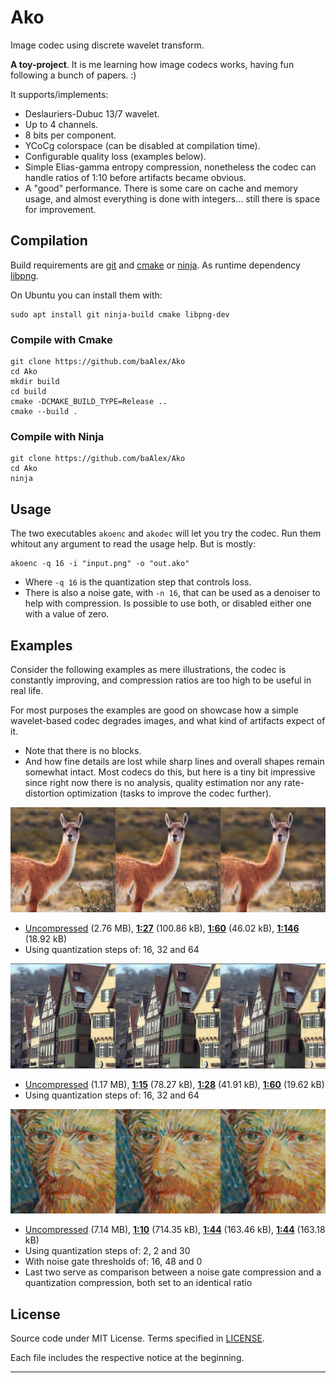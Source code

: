 
Ako
===

Image codec using discrete wavelet transform.

**A toy-project**. It is me learning how image codecs works, having fun following a bunch of papers. :)

It supports/implements:
- Deslauriers-Dubuc 13/7 wavelet.
- Up to 4 channels.
- 8 bits per component.
- YCoCg colorspace (can be disabled at compilation time).
- Configurable quality loss (examples below).
- Simple Elias-gamma entropy compression, nonetheless the codec can handle ratios of 1:10 before artifacts became obvious.
- A "good" performance. There is some care on cache and memory usage, and almost everything is done with integers... still there is space for improvement.


Compilation
-----------
Build requirements are [git][14] and [cmake][15] or [ninja][16]. As runtime dependency [libpng][17].

On Ubuntu you can install them with:
```
sudo apt install git ninja-build cmake libpng-dev
```

### Compile with Cmake
```
git clone https://github.com/baAlex/Ako
cd Ako
mkdir build
cd build
cmake -DCMAKE_BUILD_TYPE=Release ..
cmake --build .
```

### Compile with Ninja
```
git clone https://github.com/baAlex/Ako
cd Ako
ninja
```


Usage
-----
The two executables `akoenc` and `akodec` will let you try the codec. Run them whitout any argument to read the usage help. But is mostly:

```
akoenc -q 16 -i "input.png" -o "out.ako"
```
- Where `-q 16` is the quantization step that controls loss.
- There is also a noise gate, with `-n 16`, that can be used as a denoiser to help with compression. Is possible to use both, or disabled either one with a value of zero.


Examples
--------
Consider the following examples as mere illustrations, the codec is constantly improving, and compression ratios are too high to be useful in real life.

For most purposes the examples are good on showcase how a simple wavelet-based codec degrades images, and what kind of artifacts expect of it.
- Note that there is no blocks.
- And how fine details are lost while sharp lines and overall shapes remain somewhat intact. Most codecs do this, but here is a tiny bit impressive since right now there is no analysis, quality estimation nor any rate-distortion optimization (tasks to improve the codec further).

![](./resources/guanaco1-readme.png)
- [Uncompressed][1] (2.76 MB), [**1:27**][2] (100.86 kB), [**1:60**][3] (46.02 kB), [**1:146**][4] (18.92 kB)
- Using quantization steps of: 16, 32 and 64

![](./resources/kodak8-readme.png)
- [Uncompressed][5] (1.17 MB), [**1:15**][6] (78.27 kB), [**1:28**][7] (41.91 kB), [**1:60**][8] (19.62 kB)
- Using quantization steps of: 16, 32 and 64

![](./resources/vincent-readme.png)
- [Uncompressed][9] (7.14 MB), [**1:10**][10] (714.35 kB), [**1:44**][11] (163.46 kB), [**1:44**][12] (163.18 kB)
- Using quantization steps of: 2, 2 and 30
- With noise gate thresholds of: 16, 48 and 0
- Last two serve as comparison between a noise gate compression and a quantization compression, both set to an identical ratio


License
-------
Source code under MIT License. Terms specified in [LICENSE][13].

Each file includes the respective notice at the beginning.

____

[1]: ./test-images/guanaco1.png
[2]: ./resources/guanaco1.akoQ16N0.png
[3]: ./resources/guanaco1.akoQ32N0.png
[4]: ./resources/guanaco1.akoQ64N0.png

[5]: ./test-images/kodak8.png
[6]: ./resources/kodak8.akoQ16N0.png
[7]: ./resources/kodak8.akoQ32N0.png
[8]: ./resources/kodak8.akoQ64N0.png

[9]: ./test-images/vincent.png
[10]: ./resources/vincent.akoQ2N16.png
[11]: ./resources/vincent.akoQ2N48.png
[12]: ./resources/vincent.akoQ30N0.png

[13]: ./LICENSE

[14]: https://git-scm.com/
[15]: https://cmake.org/
[16]: https://ninja-build.org/
[17]: http://www.libpng.org/pub/png/libpng.html
